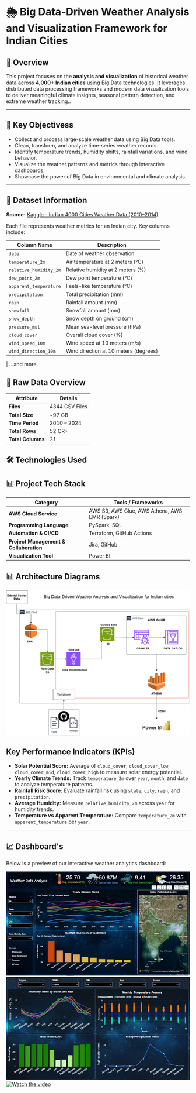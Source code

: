 # 🌦️ Big Data-Driven Weather Analysis and Visualization Framework for Indian Cities

## 📌 Overview

This project focuses on the **analysis and visualization** of historical weather data across **4,000+ Indian cities** using Big Data technologies. It leverages distributed data processing frameworks and modern data visualization tools to deliver meaningful climate insights, seasonal pattern detection, and extreme weather tracking..

---

## 🎯 Key Objectivess

- Collect and process large-scale weather data using Big Data tools.
- Clean, transform, and analyze time-series weather records.
- Identify temperature trends, humidity shifts, rainfall variations, and wind behavior.
- Visualize the weather patterns and metrics through interactive dashboards.
- Showcase the power of Big Data in environmental and climate analysis.

---

## 📂 Dataset Information

**Source:** [Kaggle - Indian 4000 Cities Weather Data (2010–2014)](https://www.kaggle.com/datasets/mukeshdevrath007/indian-5000-cities-weather-data)

Each file represents weather metrics for an Indian city. Key columns include:

| Column Name            | Description                           |
| ---------------------- | ------------------------------------- |
| `date`                 | Date of weather observation           |
| `temperature_2m`       | Air temperature at 2 meters (°C)      |
| `relative_humidity_2m` | Relative humidity at 2 meters (%)     |
| `dew_point_2m`         | Dew point temperature (°C)            |
| `apparent_temperature` | Feels-like temperature (°C)           |
| `precipitation`        | Total precipitation (mm)              |
| `rain`                 | Rainfall amount (mm)                  |
| `snowfall`             | Snowfall amount (mm)                  |
| `snow_depth`           | Snow depth on ground (cm)             |
| `pressure_msl`         | Mean sea-level pressure (hPa)         |
| `cloud_cover`          | Overall cloud cover (%)               |
| `wind_speed_10m`       | Wind speed at 10 meters (m/s)         |
| `wind_direction_10m`   | Wind direction at 10 meters (degrees) |

| ...and more.

## 📂 Raw Data Overview

| Attribute         | Details        |
| ----------------- | -------------- |
| **Files**         | 4344 CSV Files |
| **Total Size**    | ~97 GB         |
| **Time Period**   | 2010 – 2024    |
| **Total Rows**    | 52 CR+         |
| **Total Columns** | 21             |

## 🛠️ Technologies Used

## 📊 Project Tech Stack

| Category                               | Tools / Frameworks                            |
| -------------------------------------- | --------------------------------------------- |
| **AWS Cloud Service**                  | AWS S3, AWS Glue, AWS Athena, AWS EMR (Spark) |
| **Programming Language**               | PySpark, SQL                                  |
| **Automation & CI/CD**                 | Terraform, GitHub Actions                     |
| **Project Management & Collaboration** | Jira, GitHub                                  |
| **Visualization Tool**                 | Power BI                                      |

## 📊 Architecture Diagrams

![Architecture Diagram](Architecture_Diagram.png)

## Key Performance Indicators (KPIs)

- **Solar Potential Score:** Average of `cloud_cover`, `cloud_cover_low`, `cloud_cover_mid`, `cloud_cover_high` to measure solar energy potential.
- **Yearly Climate Trends:** Track `temperature_2m` over `year`, `month`, and `date` to analyze temperature patterns.
- **Rainfall Risk Score:** Evaluate rainfall risk using `state`, `city`, `rain`, and `precipitation`.
- **Average Humidity:** Measure `relative_humidity_2m` across `year` for humidity trends.
- **Temperature vs Apparent Temperature:** Compare `temperature_2m` with `apparent_temperature` per `year`.

---

## 📈 Dashboard's

Below is a preview of our interactive weather analytics dashboard:

![Dashboard - Page 1](dashboard/page1.jpg)
![Dashboard - Page 2](dashboard/page2.jpg)
[![Watch the video](diagram-thumbnail.png)](diagramv.mp4)
